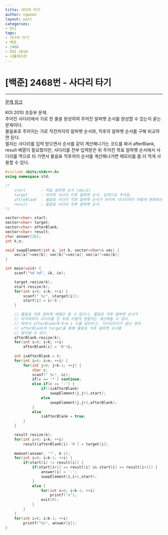 ```yaml
---
title: 사다리 타기
author: ngwoon
layout: post
categories:
- boj
tags:
- 사다리 타기
- 백준
- 2468
- KOI 2010
- 시뮬레이션
---
```


# [백준] 2468번 - 사다리 타기
- - -

[문제 링크](https://www.acmicpc.net/problem/2468)

KOI 2010 초등부 문제.<br/>
주어진 사다리에서 가로 한 줄을 완성하여 주어진 알파벳 순서를 완성할 수 있는지 묻는 문제이다.<br/>
물음표로 주어지는 가로 직전까지의 알파벳 순서와, 직후의 알파벳 순서를 구해 비교하면 된다.<br/>
필자는 사다리를 입력 받으면서 순서를 같이 계산해나가는 코드를 짜서 afterBlank, result 배열이 필요했지만, 사다리를 전부 입력받은 뒤 주어진 목표 알파벳 순서에서 사다리를 역으로 타 가면서 물음표 직후까지 순서를 계산해나가면 메모리를 좀 더 적게 사용할 수 있다.<br/>

```cpp
#include <bits/stdc++.h>
using namespace std;

/*
    start       : 처음 알파벳 순서 (abc순)
    target      : 마지막 사다리 이후 알파벳 순서. 입력으로 주어짐.
    aftreBlank  : 물음표 사다리 직후 알파벳 순서가 마지막 사다리까지 어떻게 변화하는지 체크
    result      : 물음표 사다리 직후 알파벳 순서.
*/

vector<char> start;
vector<char> target;
vector<char> afterBlank;
vector<char> result;
char answer[26];
int k,n;

void swapElement(int a, int b, vector<char>& vec) {
    vec[a]^=vec[b]; vec[b]^=vec[a]; vec[a]^=vec[b];
}

int main(void) {
    scanf("%d %d", &k, &n);

    target.resize(k);
    start.resize(k);
    for(int i=0; i<k; ++i) {
        scanf(" %c", &target[i]);
        start[i] = i+'A';
    }

    // 물음표 직후 알파벳 배열은 알 수 없으나, 물음표 직후 알파벳 순서가 
    // 마지막까지 사다리를 탄 뒤에 어떻게 변할지는 계산해둘 수 있다.
    // 따라서 afterBlank에 0~k-1 수를 넣어두고, 사다리타기가 끝난 후의 
    // afterBlank와 target을 통해 물음표 직후 알파벳 순서를
    // 알아낼 수 있다.
    afterBlank.resize(k);
    for(int i=0; i<k; ++i)
        afterBlank[i] = '0'+i;
    
    int isAfterBlank = 0;
    for(int i=0; i<n; ++i) {
        for(int j=0; j<k-1; ++j) {
            char c;
            scanf(" %c", &c);
            if(c == '*') continue;
            else if(c == '-') {
                if(!isAfterBlank)
                    swapElement(j,j+1,start);
                else
                    swapElement(j,j+1,afterBlank);
            }
            else
                isAfterBlank = true;
        }
    }

    result.resize(k);
    for(int i=0; i<k; ++i)
        result[afterBlank[i]-'0'] = target[i];
    
    memset(answer, '*', k-1);
    for(int i=0; i<k-1; ++i) {
        if(start[i] != result[i]) {
            if(start[i+1] == result[i] && start[i] == result[i+1]) {
                answer[i] = '-';
                swapElement(i,i+1,start);
            }
            else {
                for(int i=0; i<k-1; ++i)
                    printf("x");
                exit(0);
            }
        }
    }
    for(int i=0; i<k-1; ++i)
        printf("%c", answer[i]);
}
```

